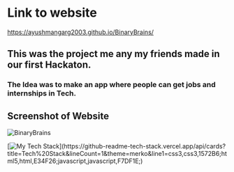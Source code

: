 # Link to website
https://ayushmangarg2003.github.io/BinaryBrains/

## This was the project me any my friends made in our first Hackaton.
### The Idea was to make an app where people can get jobs and internships in Tech.

## Screenshot of Website
![BinaryBrains](https://user-images.githubusercontent.com/105537793/212305489-66cb8187-fe7c-4ff5-a065-2100d3bec9f2.png)

[![My Tech Stack](https://github-readme-tech-stack.vercel.app/api/cards?title=Tech%20Stack&lineCount=1&theme=merko&line1=css3,css3,1572B6;html5,html,E34F26;javascript,javascript,F7DF1E;)](https://github-readme-tech-stack.vercel.app/api/cards?title=Tech%20Stack&lineCount=1&theme=merko&line1=css3,css3,1572B6;html5,html,E34F26;javascript,javascript,F7DF1E;)

